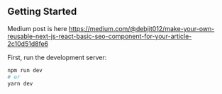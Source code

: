 ## Getting Started
Medium post is here https://medium.com/@debjit012/make-your-own-reusable-next-js-react-basic-seo-component-for-your-article-2c10d51d8fe6

First, run the development server:

```bash
npm run dev
# or
yarn dev
```